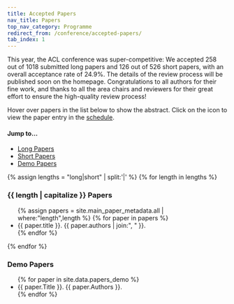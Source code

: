 ```yaml
---
title: Accepted Papers
nav_title: Papers
top_nav_category: Programme
redirect_from: /conference/accepted-papers/
tab_index: 1
---
```


This year, the ACL conference was super-competitive: We accepted 258 out of 1018 submitted long papers and 126 out of 526 short papers, with an overall acceptance rate of 24.9%.  The details of the review process will be published soon on the homepage. 
Congratulations to all authors for their fine work, and thanks to all the area chairs and reviewers for their great effort to ensure the high-quality review process!

Hover over papers in the list below to show the abstract. Click on the <i class="far fa-calendar-alt"></i> icon to view the paper entry in the <a href="../schedule/">schedule</a>.

<nav class="table-contents">
    <h4>Jump to…</h4>
    <ul>
    <li><a href='#long-papers'>Long Papers</a></li>
    <li><a href='#short-papers'>Short Papers</a></li>
    <li><a href='#demo-papers'>Demo Papers</a></li>
    </ul>
</nav>



{% assign lengths = "long|short" | split:'|' %}
{% for length in lengths %}
### {{ length | capitalize }} Papers

<ul class="accepted-papers">
{% assign papers = site.main_paper_metadata.all | where:"length",length %}
{% for paper in papers %}
    <li class="listing" title="ABSTRACT: {{ paper.abstract }}">
        <a class="cal-link"  target="_blank" href="../schedule/#paper-{{ paper.id }}"><i class="far fa-calendar-alt"></i></a>
        <span class="paper-title">{{ paper.title }}</span>. 
        <span class="paper-authors">{{ paper.authors | join:", " }}</span>.
    </li>
{% endfor %}
</ul>
{% endfor %}


### Demo Papers

<ul class="accepted-papers">
{% for paper in site.data.papers_demo %}
    <li class="listing"><span class="paper-title">{{ paper.Title }}</span>. <span class="paper-authors">{{ paper.Authors }}</span>.</li>
{% endfor %}
</ul>

